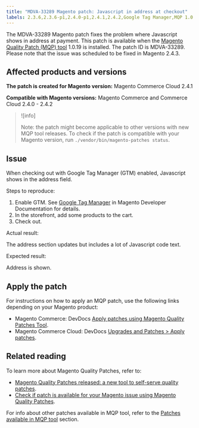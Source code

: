 ```yaml
---
title: "MDVA-33289 Magento patch: Javascript in address at checkout"
labels: 2.3.6,2.3.6-p1,2.4.0-p1,2.4.1,2.4.2,Google Tag Manager,MQP 1.0.19,Magento Commerce,Magento Commerce Cloud,Magento Quality Patches,address,checkout,error,javascript,support tools
---
```


The MDVA-33289 Magento patch fixes the problem where Javascript shows in address at payment. This patch is available when the [Magento Quality Patch (MQP) tool](https://support.magento.com/hc/en-us/articles/360047139492) 1.0.19 is installed. The patch ID is MDVA-33289. Please note that the issue was scheduled to be fixed in Magento 2.4.3.

## Affected products and versions

 **The patch is created for Magento version:** Magento Commerce Cloud 2.4.1

 **Compatible with Magento versions:** Magento Commerce and Commerce Cloud 2.4.0 - 2.4.2

>![info]
>
>Note: the patch might become applicable to other versions with new MQP tool releases. To check if the patch is compatible with your Magento version, run `./vendor/bin/magento-patches status`.

## Issue

When checking out with Google Tag Manager (GTM) enabled, Javascript shows in the address field.

<span class="wysiwyg-underline">Steps to reproduce:</span>

1. Enable GTM. See [Google Tag Manager](https://docs.magento.com/user-guide/marketing/google-tag-manager.html) in Magento Developer Documentation for details.
1. In the storefront, add some products to the cart.
1. Check out.

 <span class="wysiwyg-underline">Actual result:</span>

The address section updates but includes a lot of Javascript code text.

 <span class="wysiwyg-underline">Expected result:</span>

Address is shown.

## Apply the patch

For instructions on how to apply an MQP patch, use the following links depending on your Magento product:

* Magento Commerce: DevDocs [Apply patches using Magento Quality Patches Tool](https://devdocs.magento.com/guides/v2.4/comp-mgr/patching/mqp.html).
* Magento Commerce Cloud: DevDocs [Upgrades and Patches > Apply patches](https://devdocs.magento.com/cloud/project/project-patch.html).

## Related reading

To learn more about Magento Quality Patches, refer to:

* [Magento Quality Patches released: a new tool to self-serve quality patches](https://support.magento.com/hc/en-us/articles/360047139492).
* [Check if patch is available for your Magento issue using Magento Quality Patches](https://support.magento.com/hc/en-us/articles/360047125252).

For info about other patches available in MQP tool, refer to the [Patches available in MQP tool](https://support.magento.com/hc/en-us/sections/360010506631-Patches-available-in-MQP-tool-) section.
